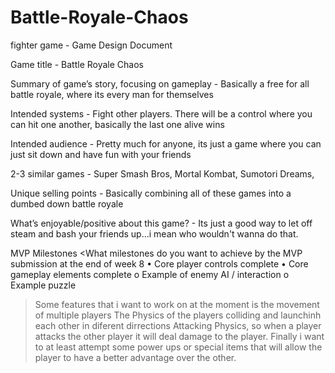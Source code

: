 # Battle-Royale-Chaos
fighter game - 
Game Design Document

Game title - 
Battle Royale Chaos

Summary of game’s story, focusing on gameplay - 
Basically a free for all battle royale, where its every man for themselves

Intended systems - 
Fight other players. There will be a control where you can hit one another, basically the last one alive wins

Intended audience - 
Pretty much for anyone, its just a game where you can just sit down and have fun with your friends

2-3 similar games - 
Super Smash Bros, 
Mortal Kombat, 
Sumotori Dreams,

Unique selling points - 
Basically combining all of these games into a dumbed down battle royale

What’s enjoyable/positive about this game? - 
Its just a good way to let off steam and bash your friends up...i mean who wouldn't wanna do that.

MVP Milestones
<What milestones do you want to achieve by the MVP submission at the end of week 8
•	Core player controls complete
•	Core gameplay elements complete
o	Example of enemy AI / interaction
o	Example puzzle

> Some features that i want to work on at the moment is the movement of multiple players
> The Physics of the players colliding and launchinh each other in diferent dirrections
> Attacking Physics, so when a player attacks the other player it will deal damage to the player.
> Finally i want to at least attempt some power ups or special items that will allow the player to have a better advantage over the other.
